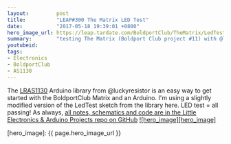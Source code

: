 ```yaml
---
layout:         post
title:          "LEAP#300 The Matrix LED Test"
date:           "2017-05-18 19:39:01 +0800"
hero_image_url: https://leap.tardate.com/BoldportClub/TheMatrix/LedTest/assets/LedTest_build.jpg
summary:        "testing The Matrix (Boldport Club project #11) with @luckyresistor's LRAS1130 library"
youtubeid:
tags:
- Electronics
- BoldportClub
- AS1130
---
```


The
[LRAS1130](https://github.com/LuckyResistor/LRAS1130) Arduino library from @luckyresistor
is an easy way to get started with the BoldportClub Matrix and an Arduino.
I'm using a slightly modified version of the LedTest sketch from the library here.
LED test = all passing!
As always, [all notes, schematics and code are in the Little Electronics & Arduino Projects repo on GitHub][project]
[![hero_image][hero_image]][project]

[leap]: https://leap.tardate.com
[project]: https://github.com/tardate/LittleArduinoProjects/tree/master/BoldportClub/TheMatrix/LedTest
[hero_image]: {{ page.hero_image_url }}
